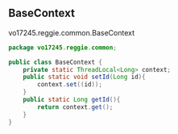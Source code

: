 ## BaseContext

vo17245.reggie.common.BaseContext

```java
package vo17245.reggie.common;

public class BaseContext {
    private static ThreadLocal<Long> context;
    public static void setId(Long id){
        context.set((id));
    }
    public static Long getId(){
        return context.get();
    }
}

```